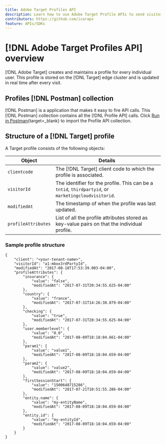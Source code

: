 ```yaml
---
title: Adobe Target Profiles API
description: Learn how to use Adobe Target Profile APIs to send visitor data to [!DNL Target].
contributors: https://github.com/icaraps
feature: APIs/SDKs
---
```

# [!DNL Adobe Target Profiles API] overview

[!DNL Adobe Target] creates and maintains a profile for every individual user. This profile is stored on the [!DNL Target] edge cluster and is updated in real time after every visit.

## Profiles [!DNL Postman] collection

[!DNL Postman] is a application that makes it easy to fire API calls. This [!DNL Postman] collection contains all the [!DNL Profile API] calls. Click [Run in Postman](https://www.getpostman.com/collections/ec7376f9028977ccaa99){target=_blank} to import the Profile API collection.

## Structure of a [!DNL Target] profile

A Target profile consists of the following objects:

|Object|Details|
| --- | --- |
|`clientcode`|The [!DNL Target] client code to which the profile is associated.|
|`visitorId`|The identifier for the profile. This can be a `tntid`, `thirdpartyid`, or `marketingcloudvisitorid`.|
|`modifiedAt`|The timestamp of when the profile was last updated.|
|`profileAttributes`|List of all the profile attributes stored as key-value pairs on that the individual profile.|

### Sample profile structure

```
{
    "client": "<your-tenant-name>",
    "visitorId": "a1-mbox3rdPartyId",
    "modifiedAt": "2017-08-18T17:53:39.003-04:00",
    "profileAttributes": {
        "insurance": {
            "value": "false",
            "modifiedAt": "2017-07-31T20:34:55.625-04:00"
        },
        "country": {
            "value": "france",
            "modifiedAt": "2017-07-31T14:26:30.879-04:00"
        },
        "checking": {
            "value": "true",
            "modifiedAt": "2017-07-31T20:34:55.625-04:00"
        },
        "user.memberlevel": {
            "value": "0.0",
            "modifiedAt": "2017-08-09T18:18:04.661-04:00"
        },
        "param1": {
            "value": "value1",
            "modifiedAt": "2017-08-09T18:18:04.659-04:00"
        },
        "param2": {
            "value": "value2",
            "modifiedAt": "2017-08-09T18:18:04.659-04:00"
        },
        "firstSessionStart": {
            "value": "1500648715286",
            "modifiedAt": "2017-07-21T10:51:55.286-04:00"
        },
        "entity.name": {
            "value": "my-entityName",
            "modifiedAt": "2017-08-09T18:18:04.659-04:00"
        },
        "entity.id": {
            "value": "my-entityId",
            "modifiedAt": "2017-08-09T18:18:04.659-04:00"
        }
    }
}
```